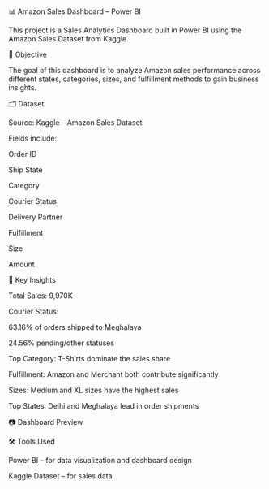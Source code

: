 
📊 Amazon Sales Dashboard – Power BI

This project is a Sales Analytics Dashboard built in Power BI using the Amazon Sales Dataset from Kaggle.

🚀 Objective

The goal of this dashboard is to analyze Amazon sales performance across different states, categories, sizes, and fulfillment methods to gain business insights.

🗂 Dataset

Source: Kaggle – Amazon Sales Dataset

Fields include:

Order ID

Ship State

Category

Courier Status

Delivery Partner

Fulfillment

Size

Amount

📌 Key Insights

Total Sales: 9,970K

Courier Status:

63.16% of orders shipped to Meghalaya

24.56% pending/other statuses

Top Category: T-Shirts dominate the sales share

Fulfillment: Amazon and Merchant both contribute significantly

Sizes: Medium and XL sizes have the highest sales

Top States: Delhi and Meghalaya lead in order shipments

📷 Dashboard Preview

🛠 Tools Used

Power BI – for data visualization and dashboard design

Kaggle Dataset – for sales data
